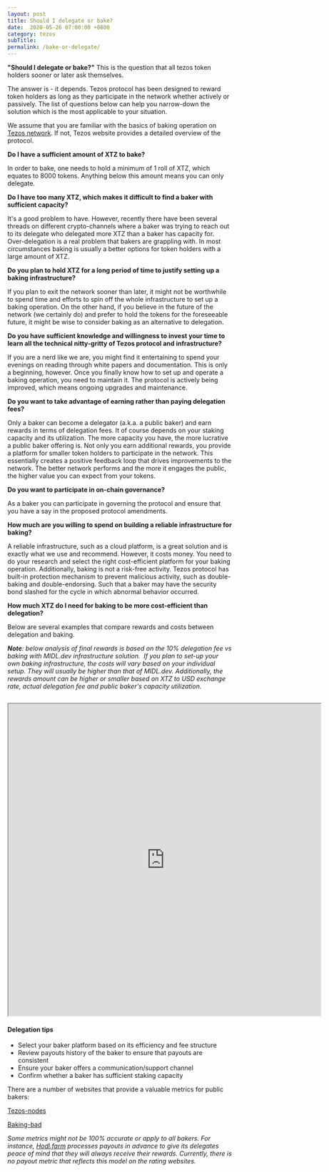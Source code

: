 ```yaml
---
layout: post
title: Should I delegate or bake?
date:  2020-05-26 07:00:00 +0800
category: tezos
subTitle: 
permalink: /bake-or-delegate/
---
```


**"Should I delegate or bake?"** This is the question that all tezos token holders sooner or later ask themselves.

The answer is - it depends. Tezos protocol has been designed to reward token holders as long as they participate in the network whether actively or passively. The list of questions below can help you narrow-down the solution which is the most applicable to your situation.

We assume that you are familiar with the basics of baking operation on [Tezos network](https://tezos.com/get-started/#bake-validate-basics). If not, Tezos website provides a detailed overview of the protocol. 


<b>Do I have a sufficient amount of XTZ to bake?</b>

In order to bake, one needs to hold a minimum of 1 roll of XTZ, which equates to 8000 tokens. Anything below this amount means you can only delegate. 

<b>Do I have too many XTZ, which makes it difficult to find a baker with sufficient capacity?</b>

It's a good problem to have. However, recently there have been several threads on different crypto-channels where a baker was trying to reach out to its delegate who delegated more XTZ than a baker has capacity for. Over-delegation is a real problem that bakers are grappling with. In most circumstances baking is usually a better options for token holders with a large amount of XTZ. 

<b>Do you plan to hold XTZ for a long period of time to justify setting up a baking infrastructure?</b> 

If you plan to exit the network sooner than later, it might not be worthwhile to spend time and efforts to spin off the whole infrastructure to set up a baking operation. On the other hand, if you believe in the future of the network (we certainly do) and prefer to hold the tokens for the foreseeable future, it might be wise to consider baking as an alternative to delegation.

<b>Do you have sufficient knowledge and willingness to invest your time to learn all the technical nitty-gritty of Tezos protocol and infrastructure?</b> 

If you are a nerd like we are, you might find it entertaining to spend your evenings on reading through white papers and documentation. This is only a beginning, however. Once you finally know how to set up and operate a baking operation, you need to maintain it. The protocol is actively being improved, which means ongoing upgrades and maintenance. 

<b>Do you want to take advantage of earning rather than paying delegation fees?</b>

Only a baker can become a delegator (a.k.a. a public baker) and earn rewards in terms of delegation fees. It of course depends on your staking capacity and its utilization. The more capacity you have, the more lucrative a public baker offering is. Not only you earn additional rewards, you provide a platform for smaller token holders to participate in the network. This essentially creates a positive feedback loop that drives improvements to the network. The better network performs and the more it engages the public, the higher value you can expect from your tokens.

<b>Do you want to participate in on-chain governance?</b>

As a baker you can participate in governing the protocol and ensure that you have a say in the proposed protocol amendments. 

<b>How much are you willing to spend on building a reliable infrastructure for baking?</b> 

A reliable infrastructure, such as a cloud platform, is a great solution and is exactly what we use and recommend. However, it costs money. You need to do your research and select the right cost-efficient platform for your baking operation. Additionally, baking is not a risk-free activity. Tezos protocol has built-in protection mechanism to prevent malicious activity, such as double-baking and double-endorsing. Such that a baker may have the security bond slashed for the cycle in which abnormal behavior occurred. 

<b>How much XTZ do I need for baking to be more cost-efficient than delegation?</b> 

Below are several examples that compare rewards and costs between delegation and baking. 

<i><b>Note</b>: below analysis of final rewards is based on the 10% delegation fee vs baking with MIDL.dev infrastructure solution.</i> 
<i>If you plan to set-up your own baking infrastructure, the costs will vary based on your individual setup. They will usually be higher than that of MIDL.dev.</i>
<i>Additionally, the rewards amount can be higher or smaller based on XTZ to USD exchange rate, actual delegation fee and public baker's capacity utilization.</i>

<div style="padding-top:15px"></div>
<iframe src="https://docs.google.com/spreadsheets/d/e/2PACX-1vTQXp79GiUhXYmlc_PYcAjdf1d7eZ2cKArT7BZalg9auem-aJtNnnRuKDRWcPvkOmJuwcNk6dShcxL4/pubhtml?gid=1643664373&amp;single=true&amp;widget=false&amp;headers=false&amp;chrome=false" width="700" height="700"></iframe>

#### Delegation tips
* Select your baker platform based on its efficiency and fee structure
* Review payouts history of the baker to ensure that payouts are consistent
* Ensure your baker offers a communication/support channel
* Confirm whether a baker has sufficient staking capacity

There are a number of websites that provide a valuable metrics for public bakers:

[Tezos-nodes](https://tezos-nodes.com/)

[Baking-bad](https://baking-bad.org/)

<i>Some metrics might not be 100% accurate or apply to all bakers.
For instance, [Hodl.farm](https://hodl.farm) processes payouts in advance to give its delegates peace of mind that they will always receive their rewards. Currently, there is no payout metric that reflects this model on the rating websites.</i> 